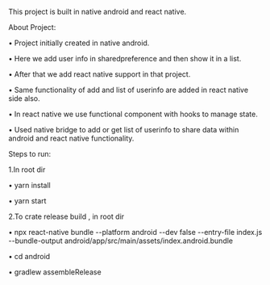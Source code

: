 This project is built in native android and react native.

About Project:

•	Project initially created in native android.

•	Here we add user info in sharedpreference and then show it in a list.

•	After that we add react native support in that project.

•	Same functionality of add and list of userinfo are added in react native side also.

•	In react native we use functional component with hooks to manage state.

•	Used native bridge to add or get list of userinfo to share data within android and react native functionality.


Steps to run:

1.In root dir

•	yarn install

•	yarn start


2.To crate release build , in root dir 

     
•	npx react-native bundle --platform android --dev false --entry-file index.js --bundle-output android/app/src/main/assets/index.android.bundle

•	cd android

•	gradlew assembleRelease


